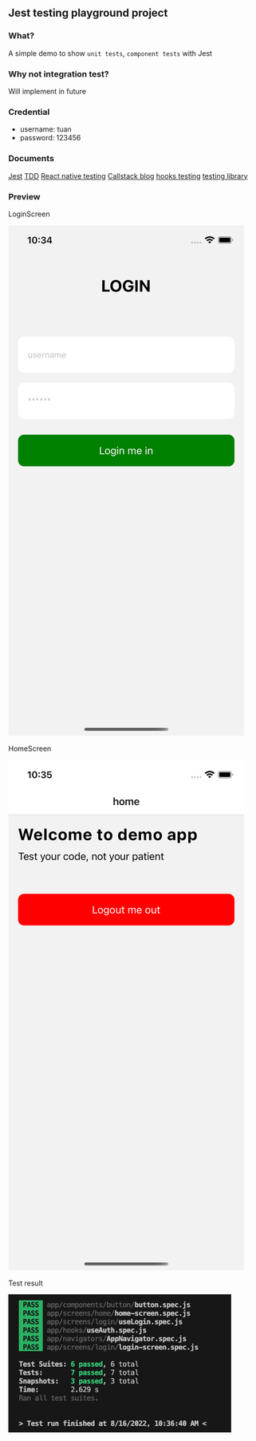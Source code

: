 ## Jest testing playground project

### What?

A simple demo to show `unit tests`, `component tests` with Jest

### Why not integration test?

Will implement in future

### Credential

* username: tuan
* password: 123456

### Documents

[Jest](https://jestjs.io/docs/getting-started)
[TDD](https://learntdd.in/react-native/)
[React native testing](https://reactnativetesting.io/unit/intro)
[Callstack blog](https://callstack.github.io/react-native-testing-library/docs/react-navigation/)
[hooks testing](https://react-hooks-testing-library.com/usage/basic-hooks#rendering)
[testing library](https://github.com/testing-library)

### Preview

LoginScreen

![login](./images/login.png)

HomeScreen

![home](./images/home.png)

Test result

![result](./images/test.png)